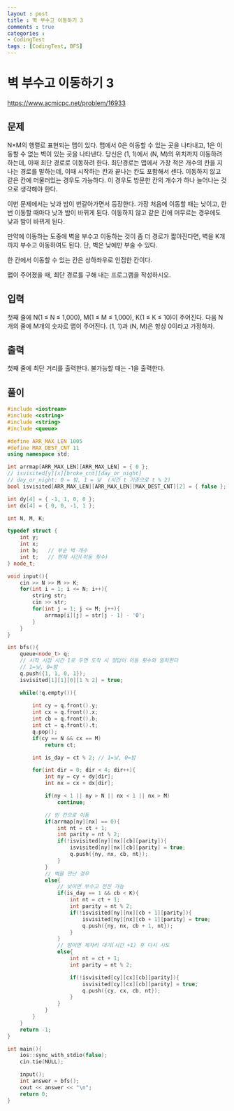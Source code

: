 ```yaml
---
layout : post
title : 벽 부수고 이동하기 3
comments : true
categories : 
- CodingTest
tags : [CodingTest, BFS]
---
```


# 벽 부수고 이동하기 3
https://www.acmicpc.net/problem/16933

## 문제
N×M의 행렬로 표현되는 맵이 있다. 맵에서 0은 이동할 수 있는 곳을 나타내고, 1은 이동할 수 없는 벽이 있는 곳을 나타낸다. 당신은 (1, 1)에서 (N, M)의 위치까지 이동하려 하는데, 이때 최단 경로로 이동하려 한다. 최단경로는 맵에서 가장 적은 개수의 칸을 지나는 경로를 말하는데, 이때 시작하는 칸과 끝나는 칸도 포함해서 센다. 이동하지 않고 같은 칸에 머물러있는 경우도 가능하다. 이 경우도 방문한 칸의 개수가 하나 늘어나는 것으로 생각해야 한다.

이번 문제에서는 낮과 밤이 번갈아가면서 등장한다. 가장 처음에 이동할 때는 낮이고, 한 번 이동할 때마다 낮과 밤이 바뀌게 된다. 이동하지 않고 같은 칸에 머무르는 경우에도 낮과 밤이 바뀌게 된다.

만약에 이동하는 도중에 벽을 부수고 이동하는 것이 좀 더 경로가 짧아진다면, 벽을 K개 까지 부수고 이동하여도 된다. 단, 벽은 낮에만 부술 수 있다.

한 칸에서 이동할 수 있는 칸은 상하좌우로 인접한 칸이다.

맵이 주어졌을 때, 최단 경로를 구해 내는 프로그램을 작성하시오.

## 입력
첫째 줄에 N(1 ≤ N ≤ 1,000), M(1 ≤ M ≤ 1,000), K(1 ≤ K ≤ 10)이 주어진다. 다음 N개의 줄에 M개의 숫자로 맵이 주어진다. (1, 1)과 (N, M)은 항상 0이라고 가정하자.

## 	출력
첫째 줄에 최단 거리를 출력한다. 불가능할 때는 -1을 출력한다.


## 풀이

```cpp
#include <iostream>
#include <cstring>
#include <string>
#include <queue>

#define ARR_MAX_LEN 1005
#define MAX_DEST_CNT 11
using namespace std;

int arrmap[ARR_MAX_LEN][ARR_MAX_LEN] = { 0 };
// isvisited[y][x][broke_cnt][day_or_night]
// day_or_night: 0 = 밤, 1 = 낮  (시간 t 기준으로 t % 2)
bool isvisited[ARR_MAX_LEN][ARR_MAX_LEN][MAX_DEST_CNT][2] = { false };

int dy[4] = { -1, 1, 0, 0 };
int dx[4] = { 0, 0, -1, 1 };

int N, M, K;

typedef struct {
    int y;
    int x;
    int b;   // 부순 벽 개수
    int t;   // 현재 시간(이동 횟수)
} node_t;

void input(){
    cin >> N >> M >> K;
    for(int i = 1; i <= N; i++){
        string str;
        cin >> str;
        for(int j = 1; j <= M; j++){
            arrmap[i][j] = str[j - 1] - '0';
        }
    }
}

int bfs(){
    queue<node_t> q;
    // 시작 시점 시간 1로 두면 도착 시 정답이 이동 횟수와 일치한다
    // 1=낮, 0=밤
    q.push({1, 1, 0, 1});
    isvisited[1][1][0][1 % 2] = true;

    while(!q.empty()){
        
        int cy = q.front().y;
        int cx = q.front().x;
        int cb = q.front().b;
        int ct = q.front().t;
        q.pop();
        if(cy == N && cx == M)
            return ct;

        int is_day = ct % 2; // 1=낮, 0=밤

        for(int dir = 0; dir < 4; dir++){
            int ny = cy + dy[dir];
            int nx = cx + dx[dir];

            if(ny < 1 || ny > N || nx < 1 || nx > M)
                continue;

            // 빈 칸으로 이동
            if(arrmap[ny][nx] == 0){
                int nt = ct + 1;
                int parity = nt % 2;
                if(!isvisited[ny][nx][cb][parity]){
                    isvisited[ny][nx][cb][parity] = true;
                    q.push({ny, nx, cb, nt});
                }
            }
            // 벽을 만난 경우
            else{
                // 낮이면 부수고 전진 가능
                if(is_day == 1 && cb < K){
                    int nt = ct + 1;
                    int parity = nt % 2;
                    if(!isvisited[ny][nx][cb + 1][parity]){
                        isvisited[ny][nx][cb + 1][parity] = true;
                        q.push({ny, nx, cb + 1, nt});
                    }
                }
                // 밤이면 제자리 대기(시간 +1) 후 다시 시도
                else{
                    int nt = ct + 1;
                    int parity = nt % 2;

                    if(!isvisited[cy][cx][cb][parity]){
                        isvisited[cy][cx][cb][parity] = true;
                        q.push({cy, cx, cb, nt});
                    }
                }
            }
        }
    }
    return -1;
}

int main(){
    ios::sync_with_stdio(false);
    cin.tie(NULL);

    input();
    int answer = bfs();
    cout << answer << "\n";
    return 0;
}

```


